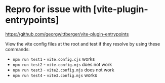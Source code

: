 # Repro for issue with [vite-plugin-entrypoints]

https://github.com/georgwittberger/vite-plugin-entrypoints

View the vite config files at the root and test if they resolve by using these commands:
- `npm run test1` - `vite.config.cjs` works
- `npm run test2` - `vite.config.mjs` does not work
- `npm run test3` - `vite2.config.mjs` does not work
- `npm run test4` - `vite3.config.mjs` works
